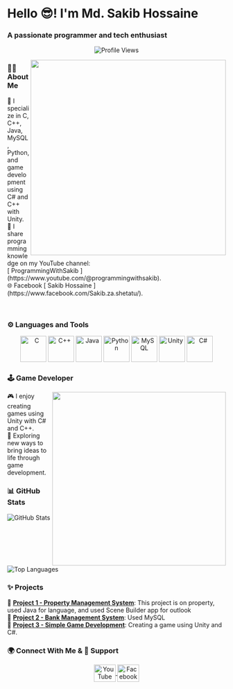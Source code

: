 <h1 align="left">Hello 😎! I'm Md. Sakib Hossaine</h1>
<h3 align="left">A passionate programmer and tech enthusiast</h3>
<p align="center">
  <img src="https://komarev.com/ghpvc/?username=Sakib-Hossaine&style=flat-square&color=blue" alt="Profile Views" />
</p>
<img src="https://media.tenor.com/qJ5evVs-_uUAAAAC/pc-typing.gif" width="450" align="right" />


### 👨‍💻 About Me
<div align="center">
  <p align="left">
    🌱 I specialize in C, C++, Java, MySQL, Python, and game development using C# and C++ with Unity.<br>
    🎥 I share programming knowledge on my YouTube channel:<br>
    [ ProgrammingWithSakib ](https://www.youtube.com/@programmingwithsakib).<br>
    🌐 Facebook [ Sakib Hossaine ](https://www.facebook.com/Sakib.za.shetatu/).
  </p>
</div>

<br>

### ⚙️ Languages and Tools 
<p align="center">
  <img src="https://img.icons8.com/color/48/000000/c-programming.png" alt="C" height="60"/>
  <img src="https://img.icons8.com/color/48/000000/c-plus-plus-logo.png" alt="C++" height="60"/>
  <img src="https://img.icons8.com/color/48/000000/java-coffee-cup-logo.png" alt="Java" height="60"/>
  <img src="https://img.icons8.com/color/48/000000/python.png" alt="Python" height="60"/>
  <img src="https://img.icons8.com/ios-filled/50/000000/mysql-logo.png" alt="MySQL" height="60"/>
  <img src="https://img.icons8.com/color/48/000000/unity.png" alt="Unity" height="60"/>
  <img src="https://img.icons8.com/color/48/000000/c-sharp-logo.png" alt="C#" height="60"/>
</p>

### 🕹️ Game Developer
<img src="https://media.tenor.com/GfSX-u7VGM4AAAAC/coding.gif" width="400" align="right" />
<div align="center">
  <p align="left">
    🎮 I enjoy creating games using Unity with C# and C++.<br>
    🚀 Exploring new ways to bring ideas to life through game development.<br>
  </p>
</div>

### 📊 GitHub Stats
<p align="left">
  <img src="https://github-readme-stats.vercel.app/api?username=Sakib-Hossaine&show_icons=true&theme=radical" alt="GitHub Stats" />
</p>

<p align="left">
  <img src="https://github-readme-stats.vercel.app/api/top-langs?username=Sakib-Hossaine&show_icons=true&locale=en&layout=compact&theme=radical" alt="Top Languages" />
</p>


### ✨ Projects

 🌟 [**Project 1 - Property Management System**](https://github.com/Sakib-Hossaine/CSE-202-JAVA-LAB/tree/main/PropertyJavaFX/src): This project is on property, used Java for language, and used Scene Builder app for outlook<br>
 🌟 [**Project 2 - Bank Management System**](https://github.com/Sakib-Hossaine/CSE-212--Database-management-Lab/tree/main/Database%20Project): Used MySQL<br>
 🌟 [**Project 3 - Simple Game Development**](https://github.com/Sakib-Hossaine/InProgress): Creating a game using Unity and C#.

### 🌍 Connect With Me & 🤝 Support
<p align="center">
  <a href="https://www.youtube.com/@programmingwithsakib" target="blank">
    <img align="center" src="https://upload.wikimedia.org/wikipedia/commons/4/42/YouTube_icon_%282013-2017%29.png" alt="YouTube" height="40" width="50" />
  </a>
  <a href="https://www.facebook.com/Sakib.za.shetatu/" target="blank">
    <img align="center" src="https://upload.wikimedia.org/wikipedia/commons/1/1b/Facebook_icon.svg" alt="Facebook" height="40" width="50" />
  </a>
</p>

